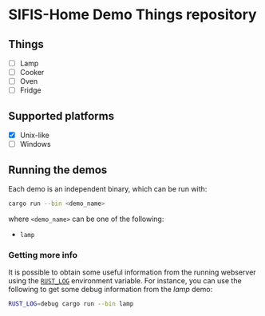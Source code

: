 # SIFIS-Home Demo Things repository

## Things

- [ ] Lamp
- [ ] Cooker
- [ ] Oven
- [ ] Fridge

## Supported platforms

- [x] Unix-like
- [ ] Windows

## Running the demos

Each demo is an independent binary, which can be run with:

```sh
cargo run --bin <demo_name>
```

where `<demo_name>` can be one of the following:

- `lamp`

### Getting more info

It is possible to obtain some useful information from the running webserver
using the
[`RUST_LOG`](https://rust-lang-nursery.github.io/rust-cookbook/development_tools/debugging/config_log.html)
environment variable. For instance, you can use the following to get some debug
information from the _lamp_ demo:

```sh
RUST_LOG=debug cargo run --bin lamp
```
